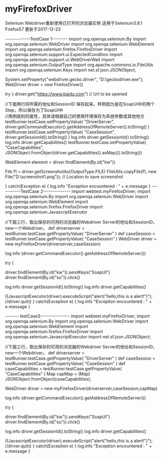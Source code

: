 # myFirefoxDriver
Selenium Webdriver重新使用已打开的浏览器实例 适用于Selenium3.8.1  Firefox57 更新于2017-12-23

-------------TestCase 1--------
import org.openqa.selenium.By
import org.openqa.selenium.WebDriver
import org.openqa.selenium.WebElement
import org.openqa.selenium.firefox.FirefoxDriver
import org.openqa.selenium.support.ui.ExpectedCondition
import org.openqa.selenium.support.ui.WebDriverWait
import org.openqa.selenium.OutputType
import org.apache.commons.io.FileUtils
import org.openqa.selenium.Keys
import net.sf.json.JSONObject;

System.setProperty("webdriver.gecko.driver", "D:\\geckodriver.exe");
WebDriver driver = new FirefoxDriver()   

try
{
driver.get("https://www.baidu.com") // Url to be opened

//下面两行将所需的地址和SessionID 保存起来。样例因为是在SoapUI中的两个Step，所以保存为了SoapUI中  
//用例级别的属性，具体请根据自己的使用环境保存为系统参数或其他地方
testRunner.testCase.setPropertyValue( "DriverServer", driver.getCommandExecutor().getAddressOfRemoteServer().toString() )
testRunner.testCase.setPropertyValue( "CaseSession", driver.getSessionId().toString() )
log.info driver.getSessionId().toString()
log.info driver.getCapabilities()
testRunner.testCase.setPropertyValue( "CaseCapabilities", JSONObject.fromObject(driver.getCapabilities().asMap()).toString())

 WebElement element = driver.findElement(By.id("kw"))

 File f1 = driver.getScreenshotAs(OutputType.FILE)
 FileUtils.copyFile(f1, new File("D:\\screenshot1.png")); // Location to save screenshot

}
catch(Exception e)
{
log.info "Exception encountered : " + e.message
}
-----------TestCase 2--------------
import webtest.myFirefoxDriver;
import org.openqa.selenium.By
import org.openqa.selenium.WebDriver
import org.openqa.selenium.WebElement
import org.openqa.selenium.firefox.FirefoxDriver
import org.openqa.selenium.JavascriptExecutor

//下面三行，取出保存的可用的浏览器的Webdriver Server的地址和SessionID，new一个Webdriver。
def driverserver = testRunner.testCase.getPropertyValue( "DriverServer" )
def caseSession = testRunner.testCase.getPropertyValue( "CaseSession" )
WebDriver driver = new myFirefoxDriver(driverserver,caseSession)

log.info (driver.getCommandExecutor().getAddressOfRemoteServer())

try
{

driver.findElement(By.id("kw")).sendKeys("SoapUI")
driver.findElement(By.id("su")).click()

log.info driver.getSessionId().toString()
log.info driver.getCapabilities()

((JavascriptExecutor)driver).executeScript("alert(\"hello,this is a alert!\")");
 //driver.quit()
}
catch(Exception e)
{
log.info "Exception encountered : " + e.message
}

------- testCase3---------------
import webtest.myFirefoxDriver;
import org.openqa.selenium.By
import org.openqa.selenium.WebDriver
import org.openqa.selenium.WebElement
import org.openqa.selenium.firefox.FirefoxDriver
import org.openqa.selenium.JavascriptExecutor
import net.sf.json.JSONObject;

//下面三行，取出保存的可用的浏览器的Webdriver Server的地址和SessionID，new一个Webdriver。
def driverserver = testRunner.testCase.getPropertyValue( "DriverServer" )
def caseSession = testRunner.testCase.getPropertyValue( "CaseSession" )
def caseCapabilities = testRunner.testCase.getPropertyValue( "CaseCapabilities" )
Map capMap = (Map) JSONObject.fromObject(caseCapabilities);

WebDriver driver = new myFirefoxDriver(driverserver,caseSession,capMap)

log.info (driver.getCommandExecutor().getAddressOfRemoteServer())

try
{

driver.findElement(By.id("kw")).sendKeys("SoapUI")
driver.findElement(By.id("su")).click()

log.info driver.getSessionId().toString()
log.info driver.getCapabilities()

((JavascriptExecutor)driver).executeScript("alert(\"hello,this is a alert!\")");
 //driver.quit()
}
catch(Exception e)
{
log.info "Exception encountered : " + e.message
}
